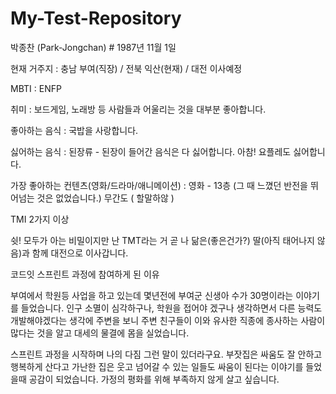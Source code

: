 # My-Test-Repository

박종찬 (Park-Jongchan) # 1987년 11월 1일

현재 거주지 : 충남 부여(직장) / 전북 익산(현재) / 대전 이사예정

MBTI : ENFP

취미 : 보드게임, 노래방 등 사람들과 어울리는 것을 대부분 좋아합니다.

좋아하는 음식 : 국밥을 사랑합니다.

싫어하는 음식 : 된장류 - 된장이 들어간 음식은 다 싫어합니다. 아참! 요플레도 싫어합니다.

가장 좋아하는 컨텐츠(영화/드라마/애니메이션) : 
영화 - 13층 (그 때 느꼈던 반전을 뛰어넘는 것은 없었습니다.) 무간도 ( 할말하않 )

TMI 2가지 이상 
 
쉿! 모두가 아는 비밀이지만 난 TMT라는 거
곧 나 닮은(좋은건가?) 딸(아직 태어나지 않음)과 함께 대전으로 이사갑니다.

코드잇 스프린트 과정에 참여하게 된 이유
 
부여에서 학원등 사업을 하고 있는데 몇년전에 부여군 신생아 수가 30명이라는 이야기를 들었습니다.
인구 소멸이 심각하구나, 학원을 접어야 겠구나 생각하면서 다른 능력도 개발해야겠다는 생각에 주변을 보니 주변 친구들이 이와 유사한 직종에 종사하는 사람이 많다는 것을 알고 대세의 물결에 몸을 실었습니다.

스프린트 과정을 시작하며 나의 다짐
그런 말이 있더라구요. 부잣집은 싸움도 잘 안하고 행복하게 산다고 가난한 집은 웃고 넘어갈 수 있는 일들도 싸움이 된다는 이야기를 들었을때 공감이 되었습니다. 가정의 평화를 위해 부족하지 않게 살고 싶습니다.
